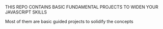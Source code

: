 THIS REPO CONTAINS BASIC FUNDAMENTAL PROJECTS TO WIDEN YOUR JAVASCRIPT SKILLS

Most of them are basic guided projects  to solidify the concepts
